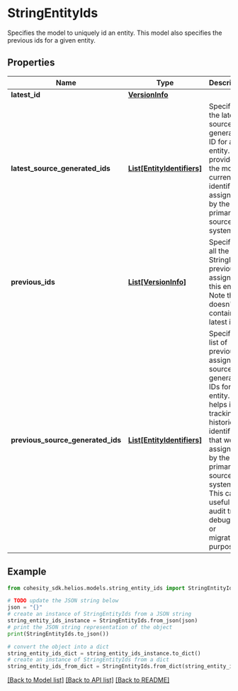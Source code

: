 # StringEntityIds

Specifies the model to uniquely id an entity. This model also specifies the previous ids for a given entity.

## Properties

Name | Type | Description | Notes
------------ | ------------- | ------------- | -------------
**latest_id** | [**VersionInfo**](VersionInfo.md) |  | [optional] 
**latest_source_generated_ids** | [**List[EntityIdentifiers]**](EntityIdentifiers.md) | Specifies the latest source-generated ID for an entity. It provides the most current identifier assigned by the primary source system. | [optional] 
**previous_ids** | [**List[VersionInfo]**](VersionInfo.md) | Specifies all the StringIds previously assigned to this entity. Note that it doesn&#39;t contain the latest id. | [optional] 
**previous_source_generated_ids** | [**List[EntityIdentifiers]**](EntityIdentifiers.md) | Specifies a list of previously assigned source-generated IDs for an entity. It helps in tracking the historical identifiers that were assigned by the primary source system. This can be useful for audit trails, debugging, or migration purposes. | [optional] 

## Example

```python
from cohesity_sdk.helios.models.string_entity_ids import StringEntityIds

# TODO update the JSON string below
json = "{}"
# create an instance of StringEntityIds from a JSON string
string_entity_ids_instance = StringEntityIds.from_json(json)
# print the JSON string representation of the object
print(StringEntityIds.to_json())

# convert the object into a dict
string_entity_ids_dict = string_entity_ids_instance.to_dict()
# create an instance of StringEntityIds from a dict
string_entity_ids_from_dict = StringEntityIds.from_dict(string_entity_ids_dict)
```
[[Back to Model list]](../README.md#documentation-for-models) [[Back to API list]](../README.md#documentation-for-api-endpoints) [[Back to README]](../README.md)


